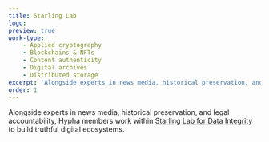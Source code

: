 ```yaml
---
title: Starling Lab
logo:
preview: true
work-type: 
    - Applied cryptography 
    - Blockchains & NFTs 
    - Content authenticity 
    - Digital archives 
    - Distributed storage
excerpt: 'Alongside experts in news media, historical preservation, and legal accountability, Hypha members work within  <a class="link accent" href="https://www.starlinglab.org/">Starling Lab for Data Integrity</a> to build truthful digital ecosystems.'
order: 1
---
```

Alongside experts in news media, historical preservation, and legal accountability, Hypha members work within 
<a class="link accent" href="https://www.starlinglab.org/">Starling Lab for Data Integrity</a> to build truthful digital ecosystems.